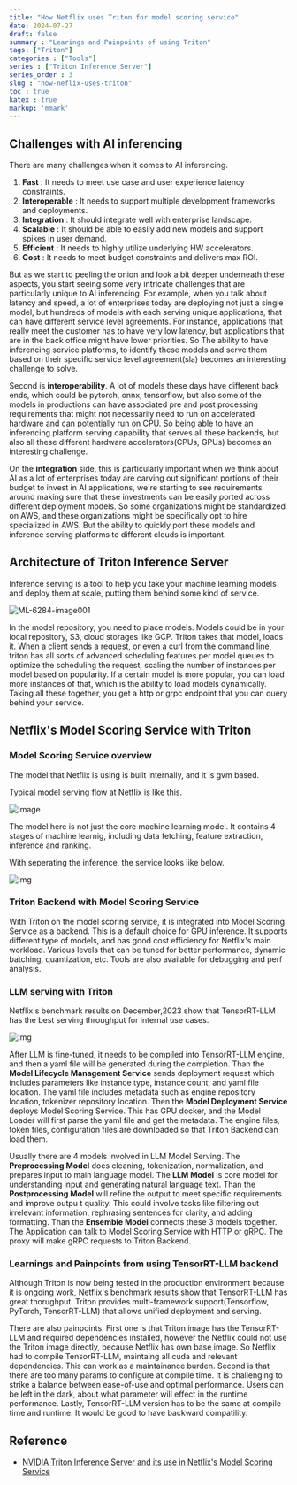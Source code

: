 ```yaml
---
title: "How Netflix uses Triton for model scoring service"
date: 2024-07-27
draft: false
summary : "Learings and Painpoints of using Triton"
tags: ["Triton"]
categories : ["Tools"]
series : ["Triton Inference Server"]
series_order : 3
slug : "how-neflix-uses-triton"
toc : true
katex : true
markup: 'mmark'
---
```


## Challenges with AI inferencing

There are many challenges when it comes to AI inferencing. 

1. **Fast** :  It needs to meet use case and user experience latency constraints. 
2. **Interoperable** : It needs to support multiple development frameworks and deployments.
3. **Integration** : It should integrate well with enterprise landscape.
4. **Scalable** : It should be able to easily add new models and support spikes in user demand.
5. **Efficient** : It needs to highly utilize underlying HW accelerators.
6. **Cost** : It needs to meet budget constraints and delivers max ROI.


But as we start to peeling the onion and look a bit deeper underneath these aspects, you start seeing some very intricate challenges that are particularly unique to AI inferencing. For example, when you talk about latency and speed, a lot of enterprises today are deploying not just a single model, but hundreds of models with each serving unique applications, that can have different service level agreements. For instance, applications that really meet the customer has to have very low latency, but applications that are in the back office might have lower priorities. So The ability to have inferencing service platforms, to identify these models and serve them based on their specific service level agreement(sla) becomes an interesting challenge to solve. 

Second is **interoperability**. A lot of models these days have different back ends, which could be pytorch, onnx, tensorflow, but also some of the models in productions can have associated pre and post processing requirements that might not necessarily need to run on accelerated hardware and can potentially run on CPU. So being able to have an inferencing platform serving capability that serves all these backends, but also all these different hardware accelerators(CPUs, GPUs) becomes an interesting challenge. 

On the **integration** side, this is particularly important when we think about AI as a lot of enterprises today are carving out significant portions of their budget to invest in AI applications, we're starting to see requirements around making sure that these investments can be easily ported across different deployment models. So some organizations might be standardized on AWS, and these organizations might be specifically opt to hire specialized in AWS. But the ability to quickly port these models and inference serving platforms to different clouds is important.

## Architecture of Triton Inference Server

Inference serving is a tool to help you take your machine learning models and deploy them at scale, putting them behind some kind of service. 

![ML-6284-image001](https://github.com/user-attachments/assets/d42bc44e-6092-4a78-8f90-e83abe9a9d3f)

In the model repository, you need to place models. Models could be in your local repository, S3, cloud storages like GCP. Triton takes that model, loads it. When a client sends a request, or even a curl from the command line, triton has all sorts of advanced scheduling  features per model queues to optimize the scheduling the request, scaling the number of instances per model based on popularity. If a certain model is more popular, you can load more instances of that, which is the ability to load models dynamically. Taking all these together, you get a http or grpc endpoint that you can query behind your service. 

## Netflix's Model Scoring Service with Triton

### Model Scoring Service overview

The model that Netflix is using is built internally, and it is gvm based. 

Typical model serving flow at Netflix is like this.

![image](https://github.com/user-attachments/assets/ebcd0216-9427-4b4c-b972-152993d3f4a2 'Typical model serving flow at Netflix')

The model here is not just the core machine learning model. It contains 4 stages of machine learnig, including data fetching, feature extraction, inference and ranking. 

With seperating the inference, the service looks like below.

![img](https://github.com/user-attachments/assets/df52ab72-06d6-4a35-88ad-5b849995b2c8 'Model Scoring Service')



### Triton Backend with Model Scoring Service

With Triton on the model scoring service, it is integrated into Model Scoring Service as a backend. This is a default choice for GPU inference. It supports different type of models, and has good cost efficiency for Netflix's main workload. Various levels that can be tuned for better performance, dynamic batching, quantization, etc. Tools are also available for debugging and perf analysis.  


### LLM serving with Triton

Netflix's benchmark results on December,2023 show that TensorRT-LLM has the best serving throughput for internal use cases. 


![img](https://github.com/user-attachments/assets/7ba07054-0a14-45d6-b536-951c2aa558b2 'LLM Serving with Triton')


After LLM is fine-tuned, it needs to be compiled into TensorRT-LLM engine, and then a yaml file will be generated during the completion. Than the **Model Lifecycle Management Service** sends deployment request which includes parameters like instance type, instance count, and yaml file location. The yaml file includes metadata such as engine repository location, tokenizer repository location. Then the **Model Deployment Service** deploys Model Scoring Service. This has GPU docker, and the Model Loader will first parse the yaml file and get the metadata. The engine files, token files, configuration files are downloaded so that Triton Backend can load them. 

Usually there are 4 models involved in LLM Model Serving. The **Preprocessing Model** does cleaning, tokenization, normalization, and prepares input to main language model. The **LLM Model** is core model for understanding input and generating natural language text. Than the **Postprocessing Model** will refine the output to meet specific requirements and improve outpu t quality. This could involve tasks like filtering out irrelevant information, rephrasing sentences for clarity, and adding formatting. Than the **Ensemble Model** connects these 3 models together. The Application can talk to Model Scoring Service with HTTP or gRPC. The proxy will make gRPC requests to Triton Backend.


### Learnings and Painpoints from using TensorRT-LLM backend

Although Triton is now being tested in the production environment because it is ongoing work, Netflix's benchmark results show that TensorRT-LLM has great thorughput. Triton provides multi-framework support(Tensorflow, PyTorch, TensorRT-LLM) that allows unified deployment and serving.

There are also painpoints. First one is that Triton image has the TensorRT-LLM and required dependencies installed, however the Netflix could not use the Triton image directly, because Netflix has own base image. So Netflix had to compile TensorRT-LLM, maintaing all cuda and relevant dependencies. This can work as a maintainance burden. Second is that there are too many params to configure at compile time. It is challenging to strike a balance between ease-of-use and optimal performance. Users can be left in the dark, about what parameter will effect in the runtime performance.  Lastly, TensorRT-LLM version has to be the same at compile time and runtime. It would be good to have backward compatility. 


## Reference 

- [NVIDIA Triton Inference Server and its use in Netflix's Model Scoring Service](https://www.youtube.com/watch?v=NR_iUl2Ooc0)